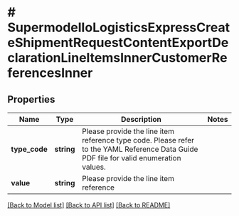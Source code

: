 # # SupermodelIoLogisticsExpressCreateShipmentRequestContentExportDeclarationLineItemsInnerCustomerReferencesInner

## Properties

Name | Type | Description | Notes
------------ | ------------- | ------------- | -------------
**type_code** | **string** | Please provide the line item reference type code. Please refer to the YAML Reference Data Guide PDF file for valid enumeration values. |
**value** | **string** | Please provide the line item reference |

[[Back to Model list]](../../README.md#models) [[Back to API list]](../../README.md#endpoints) [[Back to README]](../../README.md)
